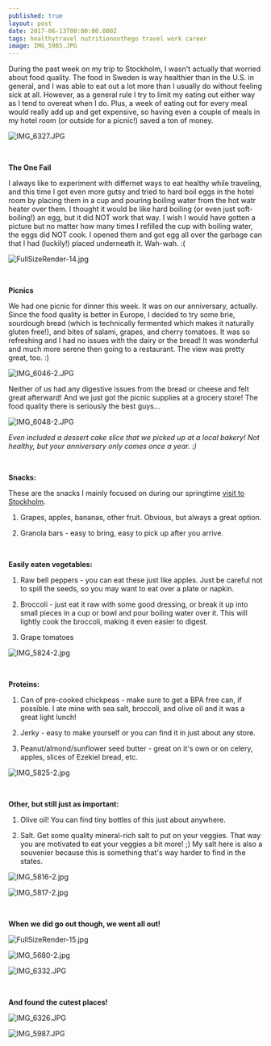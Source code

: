 ```yaml
---
published: true
layout: post
date: 2017-06-13T00:00:00.000Z
tags: healthytravel nutritiononthego travel work career 
image: IMG_5985.JPG
---
```



During the past week on my trip to Stockholm, I wasn't actually that worried about food quality. The food in Sweden is way healthier than in the U.S. in general, and I was able to eat out a lot more than I usually do without feeling sick at all. However, as a general rule I try to limit my eating out either way as I tend to overeat when I do. Plus, a week of eating out for every meal would really add up and get expensive, so having even a couple of meals in my hotel room (or outside for a picnic!) saved a ton of money. 

![IMG_6327.JPG](/content/IMG_6327.JPG)

<br>

**The One Fail**

I always like to experiment with differnet ways to eat healthy while traveling, and this time I got even more gutsy and tried to hard boil eggs in the hotel room by placing them in a cup and pouring boiling water from the hot watr heater over them. I thought it would be like hard boiling (or even just soft-boiling!) an egg, but it did NOT work that way. I wish I would have gotten a picture but no matter how many times I refilled the cup with boiling water, the eggs did NOT cook. I opened them and got egg all over the garbage can that I had (luckily!) placed underneath it. Wah-wah. :(

![FullSizeRender-14.jpg](/content/FullSizeRender-14.jpg)


<br>

**Picnics**

We had one picnic for dinner this week. It was on our anniversary, actually. Since the food quality is better in Europe, I decided to try some brie, sourdough bread (which is technically fermented which makes it naturally gluten free!), and bites of salami, grapes, and cherry tomatoes. It was so refreshing and I had no issues with the dairy or the bread! It was wonderful and much more serene then going to a restaurant. The view was pretty great, too. :)


![IMG_6046-2.JPG](/content/IMG_6046-2.JPG)

Neither of us had any digestive issues from the bread or cheese and felt great afterward! And we just got the picnic supplies at a grocery store! The food quality there is seriously the best guys...


![IMG_6048-2.JPG](/content/IMG_6048-2.JPG)

*Even included a dessert cake slice that we picked up at a local bakery! Not healthy, but your anniversary only comes once a year. :)*

<br>

**Snacks:**

These are the snacks I mainly focused on during our springtime [visit to Stockholm](http://edibleem.com/sweden-vlog). 

1. Grapes, apples, bananas, other fruit. Obvious, but always a great option. 

2. Granola bars - easy to bring, easy to pick up after you arrive.


<br>

**Easily eaten vegetables:**

1. Raw bell peppers - you can eat these just like apples. Just be careful not to spill the seeds, so you may want to eat over a plate or napkin. 

2. Broccoli - just eat it raw with some good dressing, or break it up into small pieces in a cup or bowl and pour boiling water over it. This will lightly cook the broccoli, making it even easier to digest. 

3. Grape tomatoes

![IMG_5824-2.jpg](/content/IMG_5824-2.jpg)

<br>

**Proteins:**

1. Can of pre-cooked chickpeas - make sure to get a BPA free can, if possible. I ate mine with sea salt, broccoli, and olive oil and it was a great light lunch!

2. Jerky - easy to make yourself or you can find it in just about any store.

3. Peanut/almond/sunflower seed butter - great on it's own or on celery, apples, slices of Ezekiel bread, etc. 

![IMG_5825-2.jpg](/content/IMG_5825-2.jpg)

<br>

**Other, but still just as important:**

1. Olive oil! You can find tiny bottles of this just about anywhere.

2. Salt. Get some quality mineral-rich salt to put on your veggies. That way you are motivated to eat your veggies a bit more! ;) My salt here is also a souvenier because this is something that's way harder to find in the states. 

![IMG_5816-2.jpg](/content/IMG_5816-2.jpg)

![IMG_5817-2.jpg](/content/IMG_5817-2.jpg)

<br>

**When we did go out though, we went all out!**


![FullSizeRender-15.jpg](/content/FullSizeRender-15.jpg)

![IMG_5680-2.jpg](/content/IMG_5680-2.jpg)

![IMG_6332.JPG](/content/IMG_6332.JPG)

<br>

**And found the cutest places!**

![IMG_6326.JPG](/content/IMG_6326.JPG)

![IMG_5987.JPG](/content/IMG_5987.JPG)




